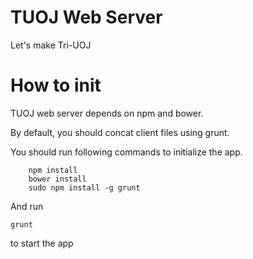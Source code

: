 TUOJ Web Server
===

Let's make Tri-UOJ

# How to init
TUOJ web server depends on npm and bower.

By default, you should concat client files using grunt.

You should run following commands to initialize the app.

```
	npm install
	bower install
	sudo npm install -g grunt
```

And run 

```
grunt
```

to start the app
